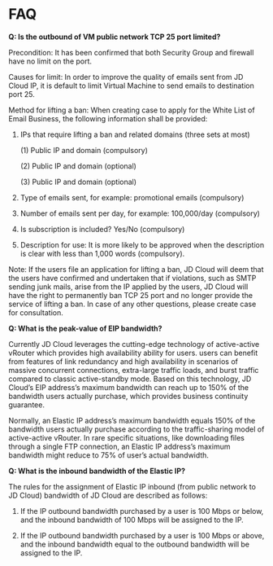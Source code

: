 # FAQ

**Q: Is the outbound of VM public network TCP 25 port limited?**

Precondition: It has been confirmed that both Security Group and firewall have no limit on the port.

Causes for limit: In order to improve the quality of emails sent from JD Cloud IP, it is default to limit Virtual Machine to send emails to destination port 25.



Method for lifting a ban: When creating case to apply for the White List of Email Business, the following information shall be provided:

1. IPs that require lifting a ban and related domains (three sets at most)

&nbsp;&nbsp;&nbsp;&nbsp;&nbsp;&nbsp;(1) Public IP and domain (compulsory)

&nbsp;&nbsp;&nbsp;&nbsp;&nbsp;&nbsp;(2) Public IP and domain (optional)

&nbsp;&nbsp;&nbsp;&nbsp;&nbsp;&nbsp;(3) Public IP and domain (optional)

2. Type of emails sent, for example: promotional emails (compulsory)

3. Number of emails sent per day, for example: 100,000/day (compulsory)

4. Is subscription is included? Yes/No (compulsory)

5. Description for use: It is more likely to be approved when the description is clear with less than 1,000 words (compulsory).

 

Note: If the users file an application for lifting a ban, JD Cloud will deem that the users have confirmed and undertaken that if violations, such as SMTP sending junk mails, arise from the IP applied by the users, JD Cloud will have the right to permanently ban TCP 25 port and no longer provide the service of lifting a ban. In case of any other questions, please create case for consultation.

**Q: What is the peak-value of EIP bandwidth?**

Currently JD Cloud leverages the cutting-edge technology of active-active vRouter which provides high availability ability for users. users can benefit from features of link redundancy and high availability in scenarios of massive concurrent connections, extra-large traffic loads, and burst traffic compared to classic active-standby mode. Based on this technology, JD Cloud’s EIP address’s maximum bandwidth can reach up to 150% of the bandwidth users actually purchase, which provides business continuity guarantee.

Normally, an Elastic IP address’s maximum bandwidth equals 150% of the bandwidth users actually purchase according to the traffic-sharing model of active-active vRouter. In rare specific situations, like downloading files through a single FTP connection, an Elastic IP address’s maximum bandwidth might reduce to 75% of user’s actual bandwidth.

**Q: What is the inbound bandwidth of the Elastic IP?**

The rules for the assignment of Elastic IP inbound (from public network to JD Cloud) bandwidth of JD Cloud are described as follows:

1. If the IP outbound bandwidth purchased by a user is 100 Mbps or below, and the inbound bandwidth of 100 Mbps will be assigned to the IP.

2. If the IP outbound bandwidth purchased by a user is 100 Mbps or above, and the inbound bandwidth equal to the outbound bandwidth will be assigned to the IP.
